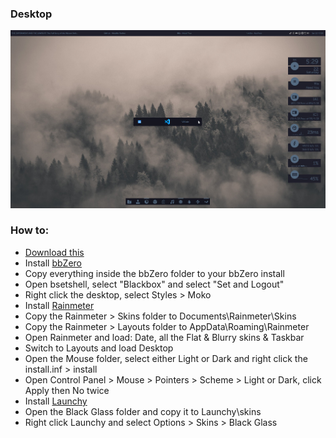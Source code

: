 ### Desktop
![Desktop](https://raw.githubusercontent.com/xjxckk/desktop/master/Desktop.png?token=AEFVF4SUXGQBXT5A7FYLEOK7IFEZY)
### How to:
* [Download this](https://github.com/xjxckk/desktop/archive/master.zip)
* Install [bbZero](http://blackbox4windows.com/index.php?/topic/123-mojmirs-build/)
* Copy everything inside the bbZero folder to your bbZero install
* Open bsetshell, select "Blackbox" and select "Set and Logout"
* Right click the desktop, select Styles > Moko
* Install [Rainmeter](https://www.rainmeter.net/)
* Copy the Rainmeter > Skins folder to Documents\Rainmeter\Skins
* Copy the Rainmeter > Layouts folder to AppData\Roaming\Rainmeter
* Open Rainmeter and load: Date, all the Flat & Blurry skins & Taskbar
* Switch to Layouts and load Desktop
* Open the Mouse folder, select either Light or Dark and right click the install.inf > install
* Open Control Panel > Mouse > Pointers > Scheme > Light or Dark, click Apply then No twice
* Install [Launchy](https://www.launchy.net/downloads/win/Launchy2.5.exe)
* Open the Black Glass folder and copy it to Launchy\skins
* Right click Launchy and select Options > Skins > Black Glass
